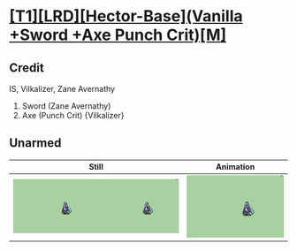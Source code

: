 # [\[T1\]\[LRD\]\[Hector-Base\]\(Vanilla +Sword +Axe Punch Crit\)\[M\]](../)

## Credit

IS, Vilkalizer, Zane Avernathy

1. Sword (Zane Avernathy)
3. Axe (Punch Crit) {Vilkalizer}
	
## Unarmed

| Still | Animation |
| :---: | :-------: |
| ![Unarmed still](./Unarmed_000.png) | ![Unarmed animation](./Unarmed.gif) |
